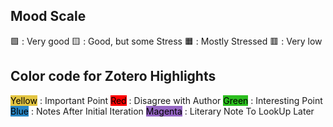 ## Mood Scale
🟩 : Very good
🟨 : Good, but some Stress
🟧 : Mostly Stressed
🟥 : Very low

## Color code for Zotero Highlights
 <mark style="background: #e3c542">Yellow</mark> : Important Point 
<mark style="background: red">Red</mark> : Disagree with Author
<mark style="background: #2cbf1f">Green</mark> : Interesting Point
<mark style="background: #2786c4">Blue</mark> : Notes After Initial Iteration
<mark style="background: #9566c4">Magenta</mark> : Literary Note To LookUp Later


